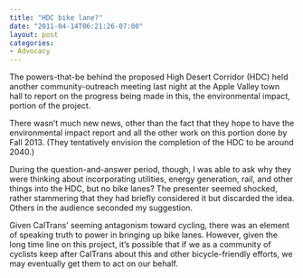```yaml
---
title: "HDC bike lane?"
date: "2011-04-14T06:21:26-07:00"
layout: post
categories:
- Advocacy
---
```


The powers-that-be behind the proposed High Desert Corridor (HDC) held another community-outreach meeting last night at the Apple Valley town hall to report on the progress being made in this, the environmental impact, portion of the project.  
  
There wasn’t much new news, other than the fact that they hope to have the environmental impact report and all the other work on this portion done by Fall 2013. (They tentatively envision the completion of the HDC to be around 2040.)

During the question-and-answer period, though, I was able to ask why they were thinking about incorporating utilities, energy generation, rail, and other things into the HDC, but no bike lanes? The presenter seemed shocked, rather stammering that they had briefly considered it but discarded the idea. Others in the audience seconded my suggestion.

Given CalTrans’ seeming antagonism toward cycling, there was an element of speaking truth to power in bringing up bike lanes. However, given the long time line on this project, it’s possible that if we as a community of cyclists keep after CalTrans about this and other bicycle-friendly efforts, we may eventually get them to act on our behalf.